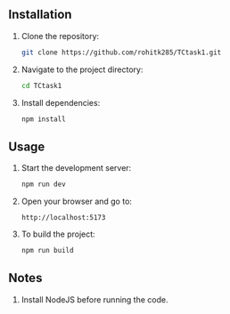 ## Installation

1. Clone the repository:

    ```sh
    git clone https://github.com/rohitk285/TCtask1.git
    ```

2. Navigate to the project directory:

    ```sh
    cd TCtask1
    ```

3. Install dependencies:

    ```sh
    npm install
    ```

## Usage

1. Start the development server:

    ```sh
    npm run dev
    ```

2. Open your browser and go to:

    ```
    http://localhost:5173
    ```

3. To build the project:

    ```sh
    npm run build
    ```

## Notes

1. Install NodeJS before running the code.
